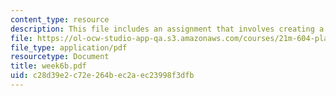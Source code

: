 ```yaml
---
content_type: resource
description: This file includes an assignment that involves creating a spine.
file: https://ol-ocw-studio-app-qa.s3.amazonaws.com/courses/21m-604-playwriting-i-spring-2005/c28d39e2c72e264bec2aec23998f3dfb_week6b.pdf
file_type: application/pdf
resourcetype: Document
title: week6b.pdf
uid: c28d39e2-c72e-264b-ec2a-ec23998f3dfb
---
```

